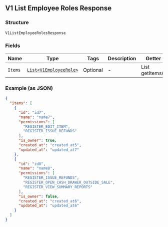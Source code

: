 ## V1 List Employee Roles Response

### Structure

`V1ListEmployeeRolesResponse`

### Fields

| Name | Type | Tags | Description | Getter |
|  --- | --- | --- | --- | --- |
| `Items` | [`List<V1EmployeeRole>`](/doc/models/v1-employee-role.md) | Optional | - | List<V1EmployeeRole> getItems() |

### Example (as JSON)

```json
{
  "items": [
    {
      "id": "id7",
      "name": "name7",
      "permissions": [
        "REGISTER_EDIT_ITEM",
        "REGISTER_ISSUE_REFUNDS"
      ],
      "is_owner": true,
      "created_at": "created_at5",
      "updated_at": "updated_at7"
    },
    {
      "id": "id8",
      "name": "name8",
      "permissions": [
        "REGISTER_ISSUE_REFUNDS",
        "REGISTER_OPEN_CASH_DRAWER_OUTSIDE_SALE",
        "REGISTER_VIEW_SUMMARY_REPORTS"
      ],
      "is_owner": false,
      "created_at": "created_at6",
      "updated_at": "updated_at6"
    }
  ]
}
```

